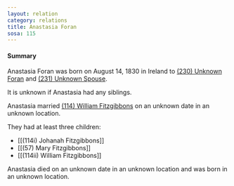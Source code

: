```yaml
---
layout: relation
category: relations
title: Anastasia Foran
sosa: 115
---
```


#### Summary

Anastasia Foran was born on August 14, 1830 in Ireland to [(230) Unknown Foran](/230-unknown-foran/) and [(231) Unknown Spouse](/231-unknown-spouse/).

It is unknown if Anastasia had any siblings.

Anastasia married [(114) William Fitzgibbons](/114-william-fitzgibbons/) on an unknown date in an unknown location.

They had at least three children:

* [[(114i) Johanah Fitzgibbons]]
* [[(57) Mary Fitzgibbons]]
* [[(114ii) William Fitzgibbons]]

Anastasia died on an unknown date in an unknown location and was born in an unknown location.

<br>
